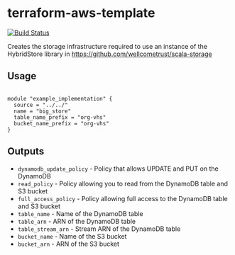 # terraform-aws-template

[![Build Status](https://travis-ci.org/wellcomecollection/{terraform_module_name}.svg?branch=master)](https://travis-ci.org/wellcomecollection/terraform-aws-vhs)

Creates the storage infrastructure required to use an instance of the HybridStore library in https://github.com/wellcometrust/scala-storage

## Usage

```hcl2

module "example_implementation" {
  source = "../../"
  name = "big_store"
  table_name_prefix = "org-vhs"
  bucket_name_prefix = "org-vhs"
}

```

## Outputs
- `dynamodb_update_policy` - Policy that allows UPDATE and PUT on the DynamoDB
- `read_policy` - Policy allowing you to read from the DynamoDB table and S3 bucket
- `full_access_policy` - Policy allowing full access to the DynamoDB table and S3 bucket
- `table_name` - Name of the DynamoDB table
- `table_arn` - ARN of the DynamoDB table
- `table_stream_arn` - Stream ARN of the DynamoDB table
- `bucket_name` - Name of the S3 bucket
- `bucket_arn` - ARN of the S3 bucket

